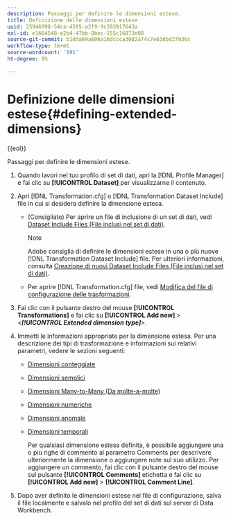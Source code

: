 ```yaml
---
description: Passaggi per definire le dimensioni estese.
title: Definizione delle dimensioni estese
uuid: 25946998-54ca-4595-a2f9-9c593917643a
exl-id: e1664548-e2b4-47bb-8bec-155c16873e08
source-git-commit: b1dda69a606a16dccca30d2a74c7e63dbd27936c
workflow-type: tm+mt
source-wordcount: '191'
ht-degree: 9%

---
```


# Definizione delle dimensioni estese{#defining-extended-dimensions}

{{eol}}

Passaggi per definire le dimensioni estese.

1. Quando lavori nel tuo profilo di set di dati, apri la [!DNL Profile Manager] e fai clic su **[!UICONTROL Dataset]** per visualizzarne il contenuto.
1. Apri [!DNL Transformation.cfg] o [!DNL Transformation Dataset Include] file in cui si desidera definire la dimensione estesa.

   * (Consigliato) Per aprire un file di inclusione di un set di dati, vedi [Dataset Include Files (File inclusi nel set di dati)](../../../home/c-dataset-const-proc/c-dataset-inc-files/c-abt-dataset-inc-files.md).

      >[!NOTE]
      >
      >Adobe consiglia di definire le dimensioni estese in una o più nuove [!DNL Transformation Dataset Include] file. Per ulteriori informazioni, consulta [Creazione di nuovi Dataset Include Files (File inclusi nel set di dati)](../../../home/c-dataset-const-proc/c-dataset-inc-files/c-work-dataset-inc-files/t-create-new-dataset-inc-files.md#task-b29f30605c374a6ca747ac843337b06e).

   * Per aprire [!DNL Transformation.cfg] file, vedi [Modifica del file di configurazione delle trasformazioni](../../../home/c-dataset-const-proc/c-trans-config-file/t-edit-trans-config-file.md#task-cfef4142c1bf4437a669d1fdc75cabbc).

1. Fai clic con il pulsante destro del mouse **[!UICONTROL Transformations]** e fai clic su **[!UICONTROL Add new]** > *&lt;**[!UICONTROL Extended dimension type]**>*.
1. Immetti le informazioni appropriate per la dimensione estesa. Per una descrizione dei tipi di trasformazione e informazioni sui relativi parametri, vedere le sezioni seguenti:

   * [Dimensioni conteggiate](../../../home/c-dataset-const-proc/c-ex-dim/c-types-ex-dim/c-count-dim.md#concept-f28b633419494e7bbc510012dbfcc6f8)
   * [Dimensioni semplici](../../../home/c-dataset-const-proc/c-ex-dim/c-types-ex-dim/c-simple-dim.md#concept-c1d804dac4094489afe61560d2908181)
   * [Dimensioni Many-to-Many (Da molte-a-molte)](../../../home/c-dataset-const-proc/c-ex-dim/c-types-ex-dim/c-many-dim.md#concept-5ed3cca8b2194d4f96134f6238040998)
   * [Dimensioni numeriche](../../../home/c-dataset-const-proc/c-ex-dim/c-types-ex-dim/c-num-dim.md#concept-8513b9afaff447c8b334410b565b91ed)
   * [Dimensioni anomale](../../../home/c-dataset-const-proc/c-ex-dim/c-types-ex-dim/c-denormal-dim.md#concept-54a2600b8ee748b7acff405daccf3489)
   * [Dimensioni temporali](../../../home/c-dataset-const-proc/c-ex-dim/c-types-ex-dim/c-time-dim.md#concept-1e4eeb8d33964bb2a8d5768d6439df67)

      Per qualsiasi dimensione estesa definita, è possibile aggiungere una o più righe di commento al parametro Comments per descrivere ulteriormente la dimensione o aggiungere note sul suo utilizzo. Per aggiungere un commento, fai clic con il pulsante destro del mouse sul pulsante **[!UICONTROL Comments]** etichetta e fai clic su **[!UICONTROL Add new]** > **[!UICONTROL Comment Line]**.

1. Dopo aver definito le dimensioni estese nel file di configurazione, salva il file localmente e salvalo nel profilo del set di dati sul server di Data Workbench.

